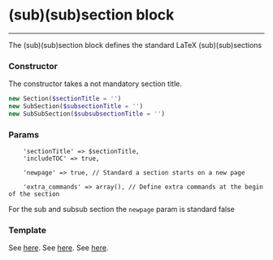 # (sub)(sub)section block
-------------------------------

The (sub)(sub)section block defines the standard LaTeX (sub)(sub)sections

### Constructor

The constructor takes a not mandatory section title.

```php
new Section($sectionTitle = '')
new SubSection($subsectionTitle = '')
new SubSubSection($subsubsectionTitle = '')
```

### Params

```
    'sectionTitle' => $sectionTitle,
    'includeTOC' => true,

    'newpage' => true, // Standard a section starts on a new page

    'extra_commands' => array(), // Define extra commands at the begin of the section
```

For the sub and subsub section the `newpage` param is standard false

### Template

See [here](https://github.com/bobvandevijver/latex-bundle/blob/main/src/Resources/views/Element/section.tex.twig).
See [here](https://github.com/bobvandevijver/latex-bundle/blob/main/src/Resources/views/Element/subsection.tex.twig).
See [here](https://github.com/bobvandevijver/latex-bundle/blob/main/src/Resources/views/Element/subsubsection.tex.twig).
